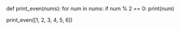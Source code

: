 def print_even(nums):
    for num in nums:
        if num % 2 == 0:
            print(num)

print_even([1, 2, 3, 4, 5, 6])
